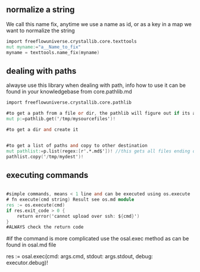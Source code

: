 

## normalize a string

We call this name fix, anytime we use a name as id, or as a key in a map we want to normalize the string

```v
import freeflowuniverse.crystallib.core.texttools
mut myname:="a__Name_to_fix"
myname = texttools.name_fix(myname)
```

## dealing with paths

alwayse use this library when dealing with path, info how to use it can be found in your knowledgebase from  core.pathlib.md

```v
import freeflowuniverse.crystallib.core.pathlib

#to get a path from a file or dir, the pathlib will figure out if its a dir or file and if it exists
mut p:=pathlib.get('/tmp/mysourcefiles')! 

#to get a dir and create it


#to get a list of paths and copy to other destination
mut pathlist:=p.list(regex:[r'.*.md$'])! //this gets all files ending on .md
pathlist.copy('/tmp/mydest')!

```

## executing commands 

```v

#simple commands, means < 1 line and can be executed using os.execute
# fn execute(cmd string) Result see os.md module
res := os.execute(cmd)
if res.exit_code > 0 {
    return error('cannot upload over ssh: ${cmd}')
}
#ALWAYS check the return code
```

#if the command is more complicated use the osal.exec method as can be found in osal.md file

res := osal.exec(cmd: args.cmd, stdout: args.stdout, debug: executor.debug)!
```


